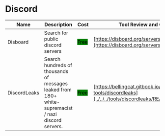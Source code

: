 # Discord

| Name | Description | Cost | Tool Review and Guide |
| --- | --- | --- | --- |
| Disboard | Search for public discord servers | <mark style="background-color:green;">Free</mark> | [https://disboard.org/servers](https://disboard.org/servers) |
| DiscordLeaks | Search hundreds of thousands of messages leaked from 180+ white-supremacist / nazi discord servers. | <mark style="background-color:green;">Free</mark> | [https://bellingcat.gitbook.io/toolkit/more/all-tools/discordleaks](../../../tools/discordleaks/README.md) |
